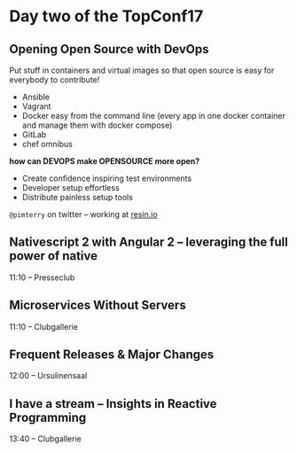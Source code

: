 # Day two of the TopConf17

## Opening Open Source with DevOps
Put stuff in containers and virtual images so that open source is easy for everybody to contribute!

* Ansible
* Vagrant
* Docker easy from the command line (every app in one docker container and manage them with docker compose)
* GitLab
* chef omnibus

**how can DEVOPS make OPENSOURCE more open?**
* Create confidence inspiring test environments
* Developer setup effortless
* Distribute painless setup tools

`@pimterry` on twitter – working at [resin.io](https://resin.io)


## Nativescript 2 with Angular 2 – leveraging the full power of native
11:10 – Presseclub

## Microservices Without Servers
11:10 – Clubgallerie

## Frequent Releases & Major Changes
12:00 – Ursulinensaal

## I have a stream – Insights in Reactive Programming
13:40 – Clubgallerie
